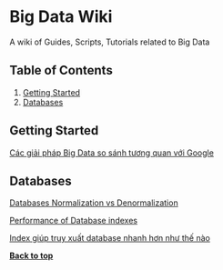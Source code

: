 Big Data Wiki
=============

A wiki of Guides, Scripts, Tutorials related to Big Data



Table of Contents
-----------------

  1. [Getting Started](#Getting-Started)
  2. [Databases](#Databases)
           
           
## Getting Started

[Các giải pháp Big Data so sánh tương quan với Google](https://code4newbie.blogspot.com/2016/07/cac-giai-phap-bigdata-so-sanh-tuong.html)


## Databases

[Databases Normalization vs Denormalization](http://www.ovaistariq.net/199/databases-normalization-or-denormalization-which-is-the-better-technique/#.XKXJ5FUzZhF)

[Performance of Database indexes](https://medium.com/@JasonWyatt/squeezing-performance-from-sqlite-indexes-indexes-c4e175f3c346)

[Index giúp truy xuất database nhanh hơn như thế nào](https://maidata.tech/index-giup-truy-xuat-database-nhanh-hon-nhu-the-nao/)

**[Back to top](#table-of-contents)**

